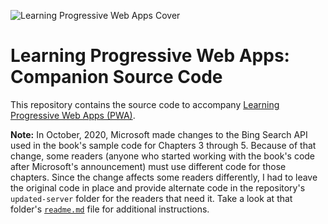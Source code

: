 ![Learning Progressive Web Apps Cover](images/learning-pwa-256.png)

# Learning Progressive Web Apps: Companion Source Code

This repository contains the source code to accompany [Learning Progressive Web Apps (PWA)](https://learningpwa.com).

**Note:** In October, 2020, Microsoft made changes to the Bing Search API used in the book's sample code for Chapters 3 through 5.  Because of that change, some readers (anyone who started working with the book's code after Microsoft's announcement) must use different code for those chapters. Since the change affects some readers differently, I had to leave the original code in place and provide alternate code in the repository's `updated-server` folder for the readers that need it.  Take a look at that folder's [`readme.md`](./updated-folder/) file for additional instructions.